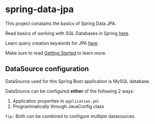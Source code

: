 # spring-data-jpa
This project conatains the basics of Spring Data JPA.

Read basics of working with SQL Databases in Spring [here](https://docs.spring.io/spring-boot/docs/2.2.2.RELEASE/reference/htmlsingle/#boot-features-sql).

Learn query creation keywords for JPA [here](https://docs.spring.io/spring-data/jpa/docs/current/reference/html/#jpa.query-methods.query-creation).

Make sure to read [Getting Started](https://github.com/echosiddiqui/spring-data-jpa/blob/master/HELP.md) to learn more.

## DataSource configuration
DataSource used for this Spring Boot application is MySQL database.

DataSource can be configured **either** of the following 2 ways:
1. Application properties in `application.yml`
2. Programmatically through JavaConfig class

`Tip:` Both can be combined to configure multiple datasources.
